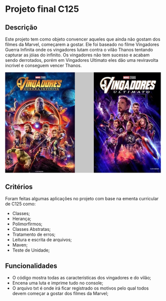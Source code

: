 # Projeto final C125

## Descrição
Este projeto tem como objeto convencer aqueles que ainda não gostam dos filmes da Marvel, começarem a gostar.
Ele foi baseado no filme Vingadores Guerra Infinita onde os vingadores lutam contra o vilão Thanos tentando capturar as jóias do infinito.
Os vingadores não tem sucesso e acabam sendo derrotados, porém em Vingadores Ultimato eles dão uma reviravolta incrível e conseguem vencer Thanos.

<p align="center">
  <img src="imagens-dos-filmes.jpeg">
</p>



## Critérios
Foram feitas algumas aplicações no projeto com base na ementa curricular de C125 como:
- Classes;
- Herança;
- Polimorfirmos;
- Classes Abstratas;
- Tratamento de erros;
- Leitura e escrita de arquivos;
- Maven;
- Teste de Unidade;

## Funcionalidades
- O código mostra todas as características dos vingadores e do vilão;
- Encena uma luta e imprime tudo no console;
- O arquivo txt é onde irá ficar registrado os motivos pelo qual todos devem começar a gostar dos filmes da Marvel;

